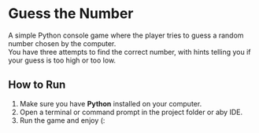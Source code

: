 #  Guess the Number

A simple Python console game where the player tries to guess a random number chosen by the computer.  
You have three attempts to find the correct number, with hints telling you if your guess is too high or too low.  

##  How to Run
1. Make sure you have **Python** installed on your computer.  
2. Open a terminal or command prompt in the project folder or aby IDE.  
3. Run the game and enjoy (:
